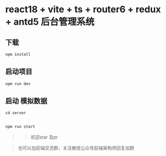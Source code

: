 # react18 + vite + ts + router6 + redux + antd5 后台管理系统




## 下载 
```javascript
npm install
```

## 启动项目
```javascript
npm run dev
```


## 启动 模拟数据
```javascript
cd server


npm run start
```




>> 欢迎star 及pr

>  也可以加前端交流群，关注微信公众号前端架构师回复加群
